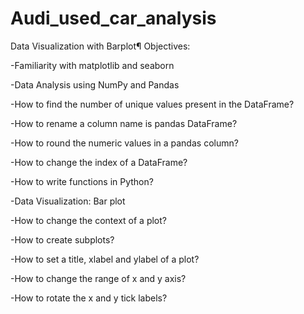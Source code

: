 # Audi_used_car_analysis

Data Visualization with Barplot¶
Objectives:

-Familiarity with matplotlib and seaborn

-Data Analysis using NumPy and Pandas

-How to find the number of unique values present in the DataFrame?

-How to rename a column name is pandas DataFrame?

-How to round the numeric values in a pandas column?

-How to change the index of a DataFrame?

-How to write functions in Python?

-Data Visualization: Bar plot

-How to change the context of a plot?

-How to create subplots?

-How to set a title, xlabel and ylabel of a plot?

-How to change the range of x and y axis?

-How to rotate the x and y tick labels?
